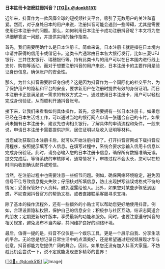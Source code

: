 **日本註冊卡怎麽註冊抖音？[[TG💪+ @donk5151](https://t.me/s/donk5151)]**

近年来，抖音作为一款风靡全球的短视频社交平台，吸引了无数用户的关注和喜爱。然而，对于身处日本的用户来说，注册抖音可能会遇到一些障碍，尤其是需要使用日本注册卡的问题。那么，如何利用日本注册卡成功注册抖音呢？本文将为您详细解答这一问题，并提供实用的操作指南。

首先，我们需要明确什么是日本注册卡。简单来说，日本注册卡就是指在日本境内申请并获得的信用卡或借记卡。这类卡片通常由日本各大银行发行，比如三菱UFJ银行、三井住友银行、瑞穗银行等。持有此类卡片的用户可以在日本国内进行线上支付、购物等活动。而对于想要注册抖音的用户来说，日本注册卡的主要作用是验证身份信息，确保账户的安全性。

那么，为什么抖音需要验证身份呢？这是因为抖音作为一个国际化的社交平台，为了保护用户的隐私和平台的安全，要求新用户在注册时提供有效的身份证明。而日本注册卡正是满足这一需求的有效方式之一。通过使用日本注册卡，用户可以轻松完成身份验证，从而顺利开通抖音账号。

接下来，让我们来看看如何具体操作。首先，您需要拥有一张日本注册卡。如果您已经在日本生活或工作，可以通过当地的银行网点申请一张适合自己的卡片。如果尚未拥有日本注册卡，建议先咨询相关银行，了解具体的申请流程和条件。一般来说，申请日本注册卡需要提供护照、居住证明以及收入证明等材料。

当您成功获取日本注册卡后，就可以开始注册抖音了。打开抖音官网或下载抖音应用程序，按照提示填写个人信息。在填写过程中，系统会要求您输入信用卡信息以完成身份验证。此时，请务必输入您的日本注册卡信息，确保所有数据准确无误。提交完成后，等待系统的审核即可。通常情况下，审核过程不会太长，您可以在短时间内收到确认邮件或短信。

当然，在注册过程中也需要注意一些细节问题。例如，确保网络环境稳定，避免因信号不佳导致信息提交失败；仔细核对所填信息，防止出现拼写错误或格式不符的情况；妥善保管好个人资料，避免泄露给他人。此外，如果您对某些步骤感到困惑，不妨查阅抖音官方的帮助文档，或者直接联系客服寻求支持。

除了基本的操作流程外，还有一些额外的小贴士可以帮助您更好地使用抖音。例如，合理设置隐私权限，保护自己的信息安全；积极参与社区互动，结识志同道合的朋友；定期更新软件版本，享受最新的功能和服务。同时，也要注意遵守抖音的相关规定，避免发布不当内容，共同维护良好的网络环境。

最后，值得一提的是，抖音不仅仅是一个娱乐工具，更是一个展示自我、分享生活的平台。无论您是想记录日常生活中的点滴美好，还是希望通过短视频展现才华与创意，抖音都能为您提供广阔的舞台。因此，如果您还没有加入抖音大家庭，不妨趁此机会尝试一下，说不定就能发现更多精彩的世界！

[[TG💪+ @donk5151](https://t.me/s/donk5151) ![Image](https://i.postimg.cc/rwNCRYN7/Snipaste-2025-04-30-17-27-05.png)]